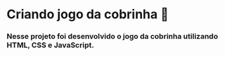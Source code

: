 # Criando jogo da cobrinha :snake:



### Nesse projeto foi desenvolvido o jogo da cobrinha utilizando HTML, CSS e JavaScript.

